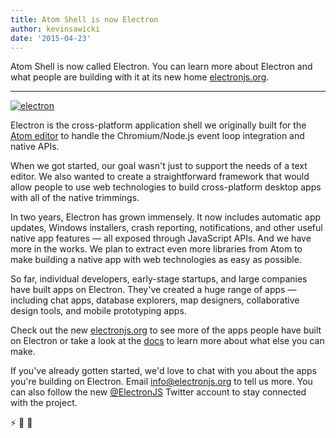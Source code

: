 ```yaml
---
title: Atom Shell is now Electron
author: kevinsawicki
date: '2015-04-23'
---
```


Atom Shell is now called Electron. You can learn more about Electron and what people are building with it at its new home [electronjs.org][electron].

---

[![electron](https://cloud.githubusercontent.com/assets/671378/7396651/b7fae482-ee57-11e4-97a2-053515654c75.png)][electron]

Electron is the cross-platform application shell we originally built for the [Atom editor][atom] to handle the Chromium/Node.js event loop integration and native APIs.

When we got started, our goal wasn't just to support the needs of a text editor. We also wanted to create a straightforward framework that would allow people to use web technologies to build cross-platform desktop apps with all of the native trimmings.

In two years, Electron has grown immensely. It now includes automatic app updates, Windows installers, crash reporting, notifications, and other useful native app features &mdash; all exposed through JavaScript APIs. And we have more in the works. We plan to extract even more libraries from Atom to make building a native app with web technologies as easy as possible.

So far, individual developers, early-stage startups, and large companies have built apps on Electron. They've created a huge range of apps &mdash; including chat apps, database explorers, map designers, collaborative design tools, and mobile prototyping apps.

Check out the new [electronjs.org][electron] to see more of the apps people have built on Electron or take a look at the [docs][docs] to learn more about what else you can make.

If you've already gotten started, we'd love to chat with you about the apps you're building on Electron. Email [info@electronjs.org](mailto:info@electronjs.org?Subject=Electron) to tell us more. You can also follow the new [@ElectronJS](https://twitter.com/electronjs) Twitter account to stay connected with the project.

:zap: :blue_heart: :electric_plug:

[atom]: https://atom.io
[docs]: https://github.com/electron/electron/tree/main/docs#readme
[electron]: https://electronjs.org
[electron]: https://electronjs.org
